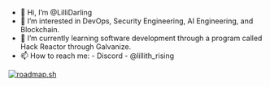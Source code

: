 - 👋 Hi, I’m @LilliDarling  
- 👀 I’m interested in DevOps, Security Engineering, AI Engineering, and Blockchain.  
- 🌱 I’m currently learning software development through a program called Hack Reactor through Galvanize.  
- 📫 How to reach me:
      - Discord - @lillith_rising

[![roadmap.sh](https://roadmap.sh/card/tall/66b23099d9896b3d142321e1?variant=dark)](https://roadmap.sh)  

